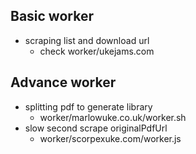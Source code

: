 ## Basic worker

- scraping list and download url
  - check worker/ukejams.com

## Advance worker

- splitting pdf to generate library
  - worker/marlowuke.co.uk/worker.sh
- slow second scrape originalPdfUrl
  - worker/scorpexuke.com/worker.js

